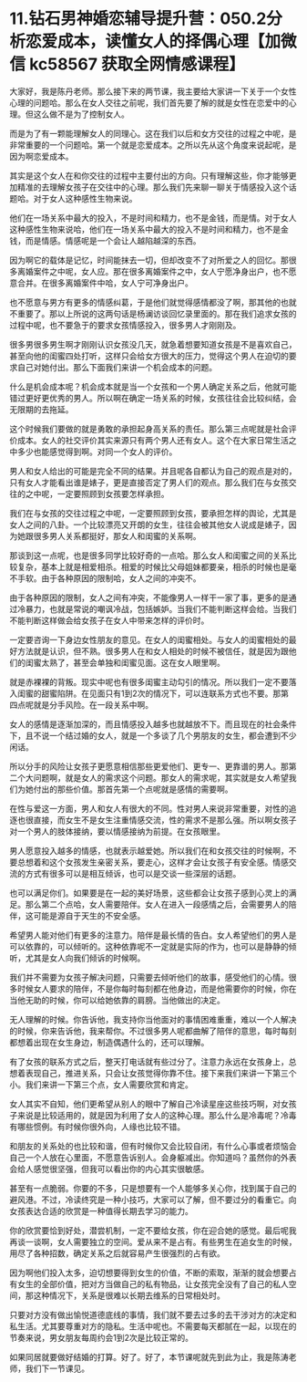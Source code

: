 # 11.钻石男神婚恋辅导提升营：050.2分析恋爱成本，读懂女人的择偶心理【加微信 kc58567 获取全网情感课程】

大家好，我是陈丹老师。那么接下来的两节课，我主要给大家讲一下关于一个女性心理的问题哈。那么在女人交往之前呢，我们首先要了解的就是女性在恋爱中的心理。但这么做不是为了控制女人。

而是为了有一颗能理解女人的同理心。这在我们以后和女方交往的过程之中呢，是非常重要的一个问题哈。第一个就是恋爱成本。之所以先从这个角度来说起呢，是因为啊恋爱成本。

其实是这个女人在和你交往的过程中主要付出的方向。只有理解这些，你才能够更加精准的去理解女孩子在交往中的心理。那么我们先来聊一聊关于情感投入这个话题哈。对于女人这种感性生物来说。

他们在一场关系中最大的投入，不是时间和精力，也不是金钱，而是情。对于女人这种感性生物来说哈，他们在一场关系中最大的投入不是时间和精力，也不是金钱，而是情感。情感呢是一个会让人越陷越深的东西。

因为啊它的载体是记忆，时间能抹去一切，但却改变不了对所爱之人的回忆。那很多离婚案件之中呢，女人应。那在很多离婚案件之中，女人宁愿净身出户，也不愿意合并。在很多离婚案件中哈，女人宁可净身出户。

也不愿意与男方有更多的情感纠葛，于是他们就觉得感情都没了啊，那其他的也就不重要了。那以上所说的这两句话是杨澜访谈回忆录里面的。那在我们追求女孩的过程中呢，也不要急于的要求女孩情感投入，很多男人才刚刚及。

很多男很多男生啊才刚刚认识女孩没几天，就急着想要知道女孩是不是喜欢自己，甚至向他的闺蜜四处打听，这样只会给女方很大的压力，觉得这个男人在迫切的要求自己对她付出。那么下面我们来讲一个机会成本的问题。

什么是机会成本呢？机会成本就是当一个女孩和一个男人确定关系之后，他就可能错过更好更优秀的男人。所以啊在确定一场关系的时候，女孩往往会比较纠结，会无限期的去拖延。

这个时候我们要做的就是勇敢的承担起身高关系的责任。那么第三点呢就是社会评价成本。女人的社交评价其实来源只有两个男人还有女人。这个在大家日常生活之中多少也能感觉得到啊。对同一个女人的评价。

男人和女人给出的可能是完全不同的结果。并且呢各自都认为自己的观点是对的，只有女人才能看出谁是婊子，更是直接否定了男人们的观点。那么我们在与女孩交往的之中呢，一定要照顾到女孩要怎样承担。

我们在与女孩的交往过程之中呢，一定要照顾到女孩，要承担怎样的舆论，尤其是女人之间的八卦。一个比较漂亮又开朗的女生，往往会被其他女人说成是婊子，因为她跟很多男人关系都挺好，那女人和闺蜜的关系啊。

那谈到这一点呢，也是很多同学比较好奇的一点哈。那么女人和闺蜜之间的关系比较复杂，基本上就是相爱相杀。相爱的时候比父母姐妹都要亲，相杀的时候也是毫不手软。由于各种原因的限制哈，女人之间的冲突不。

由于各种原因的限制，女人之间有冲突，不能像男人一样干一家了事，更多的是通过冷暴力，也就是常说的嘲讽冷战，包括嫉妒。当我们不能判断这样会给。当我们不能判断这样做会给女孩子在女人中带来怎样的评价时。

一定要咨询一下身边女性朋友的意见。在女人的闺蜜相处。与女人的闺蜜相处的最好方法就是认识，但不熟。很多男人在和女人相处的时候不被信任，就是因为跟他们的闺蜜太熟了，甚至会单独和闺蜜见面。这在女人眼里啊。

就是赤裸裸的背叛。现实中呢也有很多闺蜜主动勾引的情况。所以我们一定不要落入闺蜜的甜蜜陷阱。在见面只有1到2次的情况下，可以连联系方式也不要。那第四点呢就是分手风险。在一段关系中啊。

女人的感情是逐渐加深的，而且情感投入越多也就越放不下。而且现在的社会条件下，且不说一个结过婚的女人，就是一个多谈了几个男朋友的女生，都会遭到不少闲话。

所以分手的风险让女孩子更愿意相信那些更爱他们、更专一、更靠谱的男人。那第二个大问题啊，就是女人的需求这个问题。那女人的需求呢，其实就是女人希望我们为她付出的那些价值。那首先第一个点呢就是感情的需要啊。

在性与爱这一方面，男人和女人有很大的不同。性对男人来说非常重要，对性的追逐也很直接，而女生不是女生注重情感交流，性的需求不是那么强。所以啊女孩子对一个男人的肢体接纳，要以情感接纳为前提。在女孩眼里。

男人愿意投入越多的情感，也就表示越爱她。所以我们在和女孩交往的时候啊，不要总想着和这个女孩发生亲密关系，要走心，这样才会让女孩子有安全感。情感交流的方式有很多可以是相互倾诉，也可以是交谈一些深层的话题。

也可以满足你们。如果要是在一起的美好场景，这些都会让女孩子感到心灵上的满足。那么第二个点哈，女人需要陪伴。女人在进入一段感情之后，会需要男人的陪伴，这可能是源自于天生的不安全感。

希望男人能对他们有更多的注意力。陪伴是最长情的告白。女人希望他们的男人是可以依靠的，可以倾听的。这种依靠呢不一定就是实际的作为，也可以是静静的倾听，尤其是女人向我们倾诉的时候啊。

我们并不需要为女孩子解决问题，只需要去倾听他们的故事，感受他们的心情。很多时候女人要求的陪伴，不是你每时每刻都在他身边，而是他需要你的时候，你在当他无助的时候，你可以给她依靠的肩膀。当他做出的决定。

无人理解的时候。你告诉他，我支持你当他面对的事情困难重重，难以一个人解决的时候，你来告诉他，我来帮你。不过很多男人呢都曲解了陪伴的意思，每时每刻都想着出现在女生身边，制造偶遇什么的，还可以理解。

有了女孩的联系方式之后，整天打电话就有些过分了。注意力永远在女孩身上，总想着表现自己，推进关系，只会让女孩觉得你靠不住。接下来我们来讲一下第三个小。我们来讲一下第三个点，女人需要欣赏和肯定。

女人其实不自知，他们更希望从别人的眼中了解自己冷读星座这些技巧啊，对女孩子来说是比较适用的，就是因为利用了女人的这种心理。那么什么是冷毒呢？冷毒有哪些惯例。有时候你很外向，人缘也比较不错。

和朋友的关系处的也比较和谐，但有时候你又会比较自闭，有什么心事或者烦恼会自己一个人放在心里面，不愿意告诉别人。会身躯减出。你知道吗？虽然你的外表会给人感觉很坚强，但我可以看出你的内心其实很敏感。

甚至有一点脆弱。你要的不多，只是想要有一个人能够多关心你，找到属于自己的避风港。不过，冷读终究是一种小技巧，大家可以了解，但不要过分的看重它。向女孩表达合适的欣赏是一种值得长期去学习的能力。

你的欣赏要恰到好处，潜尝机制，一定不要给女孩，你在迎合她的感觉。最后呢我再谈一谈啊，女人需要独立的空间。爱从来不是占有。有些男生在追女生的时候，用尽了各种招数，确定关系之后就容易产生很强烈的占有欲。

因为啊他们投入太多，迫切想要得到女生的价值，不断的索取，渐渐的就会想要占有女生的全部价值，把对方当做自己的私有物品，让女孩完全没有了自己的私人空间，那这种情况下，关系是很难以长期去维系的日常相处时。

只要对方没有做出愉悦道德底线的事情，我们就不要去过多的去干涉对方的决定和私生活。尤其要尊重对方的隐私。生活中呢也。不需要每天都腻在一起，以现在的节奏来说，男女朋友每周约会1到2次是比较正常的。

如果同居就要做好结婚的打算。好了。好了，本节课呢就先到此为止，我是陈涛老师，我们下一节课见。